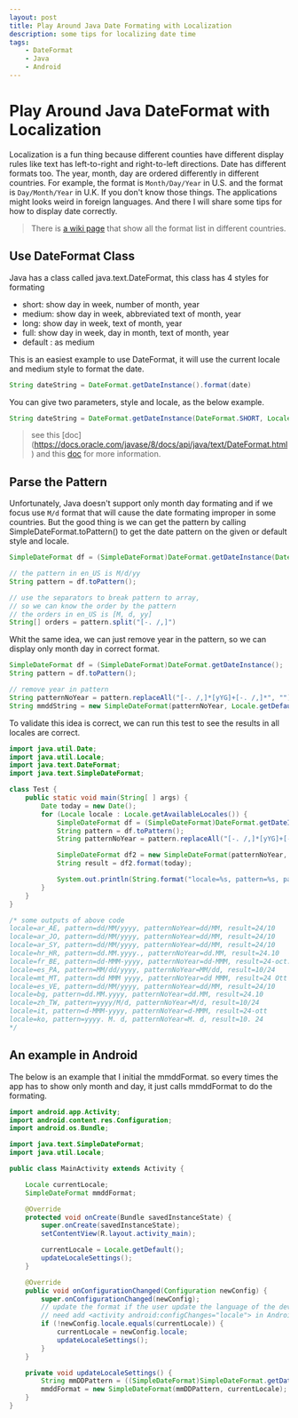 ```yaml
---
layout: post
title: Play Around Java Date Formating with Localization
description: some tips for localizing date time
tags: 
    - DateFormat
    - Java
    - Android
---
```


# Play Around Java DateFormat with Localization

Localization is a fun thing because different counties have different display rules like text has left-to-right and right-to-left directions. Date has different formats too. The year, month, day are ordered differently in different countries. For example, the format is `Month/Day/Year` in U.S. and the format is `Day/Month/Year` in U.K. 
If you don't know those things. The applications might looks weird in foreign languages. And there I will share some tips for how to display date correctly. 

> There is [a wiki page](https://en.wikipedia.org/wiki/Date_format_by_country) that show all the format list in different countries.

## Use DateFormat Class

Java has a class called java.text.DateFormat, this class has 4 styles for formating

- short: show day in week, number of month, year
- medium: show day in week, abbreviated text of month, year
- long: show day in week, text of month, year
- full: show day in week, day in month, text of month, year
- default : as medium


This is an easiest example to use DateFormat, it will use the current locale and medium style to format the date.
```java
String dateString = DateFormat.getDateInstance().format(date)
```

You can give two parameters, style and locale, as the below example.
```java
String dateString = DateFormat.getDateInstance(DateFormat.SHORT, Locale.CHINA).format(new Date())
```

> see this [doc] (https://docs.oracle.com/javase/8/docs/api/java/text/DateFormat.html) and this [doc](https://docs.oracle.com/javase/tutorial/i18n/format/dateFormat.html) for more information.

## Parse the Pattern

Unfortunately, Java doesn't support only month day formating and if we focus use `M/d` format that will cause the date formating improper in some countries. But the good thing is we can get the pattern by calling SimpleDateFormat.toPattern() to get the date pattern on the given or default style and locale.

``` java
SimpleDateFormat df = (SimpleDateFormat)DateFormat.getDateInstance(DateFormat.SHORT);

// the pattern in en_US is M/d/yy
String pattern = df.toPattern();

// use the separators to break pattern to array,
// so we can know the order by the pattern
// the orders in en_US is [M, d, yy]
String[] orders = pattern.split("[-. /,]")
```

Whit the same idea, we can just remove year in the pattern, so we can display only month day in correct format.

``` java
SimpleDateFormat df = (SimpleDateFormat)DateFormat.getDateInstance();
String pattern = df.toPattern();

// remove year in pattern
String patternNoYear = pattern.replaceAll("[-. /,]*[yYG]+[-. /,]*", "");
String mmddString = new SimpleDateFormat(patternNoYear, Locale.getDefault()).format(today);
```

To validate this idea is correct, we can run this test to see the results in all locales are correct.

``` java
import java.util.Date;
import java.util.Locale;
import java.text.DateFormat;
import java.text.SimpleDateFormat;

class Test {
    public static void main(String[ ] args) {
        Date today = new Date();
        for (Locale locale : Locale.getAvailableLocales()) {
            SimpleDateFormat df = (SimpleDateFormat)DateFormat.getDateInstance(DateFormat.DEFAULT, locale);
            String pattern = df.toPattern();
            String patternNoYear = pattern.replaceAll("[-. /,]*[yYG]+[-. /,]*", "");

            SimpleDateFormat df2 = new SimpleDateFormat(patternNoYear, locale);
            String result = df2.format(today);

            System.out.println(String.format("locale=%s, pattern=%s, patternNoYear=%s, result=%s", locale, pattern, patternNoYear, result));
        }
    }
}

/* some outputs of above code
locale=ar_AE, pattern=dd/MM/yyyy, patternNoYear=dd/MM, result=24/10
locale=ar_JO, pattern=dd/MM/yyyy, patternNoYear=dd/MM, result=24/10
locale=ar_SY, pattern=dd/MM/yyyy, patternNoYear=dd/MM, result=24/10
locale=hr_HR, pattern=dd.MM.yyyy., patternNoYear=dd.MM, result=24.10
locale=fr_BE, pattern=dd-MMM-yyyy, patternNoYear=dd-MMM, result=24-oct.
locale=es_PA, pattern=MM/dd/yyyy, patternNoYear=MM/dd, result=10/24
locale=mt_MT, pattern=dd MMM yyyy, patternNoYear=dd MMM, result=24 Ott
locale=es_VE, pattern=dd/MM/yyyy, patternNoYear=dd/MM, result=24/10
locale=bg, pattern=dd.MM.yyyy, patternNoYear=dd.MM, result=24.10
locale=zh_TW, pattern=yyyy/M/d, patternNoYear=M/d, result=10/24
locale=it, pattern=d-MMM-yyyy, patternNoYear=d-MMM, result=24-ott
locale=ko, pattern=yyyy. M. d, patternNoYear=M. d, result=10. 24
*/
```


## An example in Android
The below is an example that I initial the mmddFormat. so every times the app has to show only month and day, it just calls mmddFormat to do the formating.

``` java
import android.app.Activity;
import android.content.res.Configuration;
import android.os.Bundle;

import java.text.SimpleDateFormat;
import java.util.Locale;

public class MainActivity extends Activity {

    Locale currentLocale;
    SimpleDateFormat mmddFormat;

    @Override
    protected void onCreate(Bundle savedInstanceState) {
        super.onCreate(savedInstanceState);
        setContentView(R.layout.activity_main);

        currentLocale = Locale.getDefault();
        updateLocaleSettings();
    }

    @Override
    public void onConfigurationChanged(Configuration newConfig) {
        super.onConfigurationChanged(newConfig);
        // update the format if the user update the language of the device
        // need add <activity android:configChanges="locale"> in AndroidManifest.xml 
        if (!newConfig.locale.equals(currentLocale)) {
            currentLocale = newConfig.locale;
            updateLocaleSettings();
        }
    }

    private void updateLocaleSettings() {
        String mmDDPattern = ((SimpleDateFormat)SimpleDateFormat.getDateInstance(SimpleDateFormat.SHORT)).toPattern().replace("[-. /,]*[yYG]+[-. /,]*", "");
        mmddFormat = new SimpleDateFormat(mmDDPattern, currentLocale);
    }
}
```
